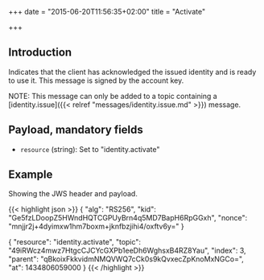 +++
date = "2015-06-20T11:56:35+02:00"
title = "Activate"

+++

## Introduction

Indicates that the client has acknowledged the issued identity and is ready
to use it. This message is signed by the account key.

NOTE: This message can only be added to a topic containing a
      [identity.issue]({{< relref "messages/identity.issue.md" >}})
      message.

## Payload, mandatory fields

* `resource` (string): Set to "identity.activate"

## Example

Showing the JWS header and payload.

{{< highlight json >}}
{
  "alg": "RS256",
  "kid": "Ge5fzLDoopZ5HWndHQTCGPUyBrn4q5MD7BapH6RpGGxh",
  "nonce": "mnjjr2j+4dyimxw1hm7boxm+jknfbzjihi4/oxftv6y="
}

{
  "resource": "identity.activate",
  "topic": "49iRWcz4mwz7HtgcCJCYcGXPb1eeDh6WghsxB4RZ8Yau",
  "index": 3,
  "parent": "qBkoixFkkvidmNMQVWQ7cCk0s9kQvxecZpKnoMxNGCo=",  
  "at": 1434806059000
}
{{< /highlight >}}
